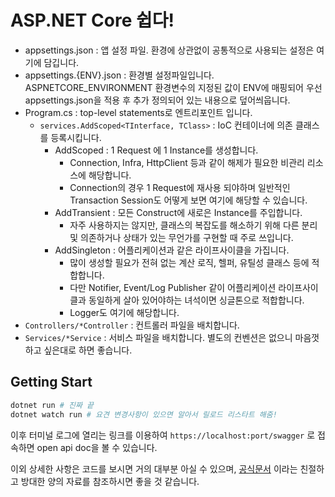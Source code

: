# ASP.NET Core 쉽다!

- appsettings.json : 앱 설정 파일. 환경에 상관없이 공통적으로 사용되는 설정은 여기에 담깁니다.
- appsettings.{ENV}.json : 환경별 설정파일입니다. ASPNETCORE_ENVIRONMENT 환경변수의 지정된 값이 
  ENV에 매핑되어 우선 appsettings.json을 적용 후 추가 정의되어 있는 내용으로 덮어씌웁니다.
- Program.cs : top-level statements로 엔트리포인트 입니다.
  - `services.AddScoped<TInterface, TClass>` : IoC 컨테이너에 의존 클래스를 등록시킵니다.
    - AddScoped : 1 Request 에 1 Instance를 생성합니다.
      - Connection, Infra, HttpClient 등과 같이 해제가 필요한 비관리 리소스에 해당합니다.
      - Connection의 경우 1 Request에 재사용 되야하며 일반적인 Transaction Session도 어떻게 보면 여기에 해당할 수 있습니다.
    - AddTransient : 모든 Construct에 새로은 Instance를 주입합니다.
      - 자주 사용하지는 않지만, 클래스의 복잡도를 해소하기 위해 다른 분리 및 의존하거나 상태가 있는 무언가를 구현할 때 주로 쓰입니다. 
    - AddSingleton : 어플리케이션과 같은 라이프사이클을 가집니다.
      - 많이 생성할 필요가 전혀 없는 계산 로직, 헬퍼, 유틸성 클래스 등에 적합합니다.
      - 다만 Notifier, Event/Log Publisher 같이 어플리케이션 라이프사이클과 동일하게 살아 있어야하는 녀석이면 싱글톤으로 적합합니다.
      - Logger도 여기에 해당합니다.
- `Controllers/*Controller` : 컨트롤러 파일을 배치합니다.
- `Services/*Service` : 서비스 파일을 배치합니다. 별도의 컨벤션은 없으니 마음껏 하고 싶은대로 하면 좋습니다.

## Getting Start

```sh
dotnet run # 진짜 끝
dotnet watch run # 요견 변경사항이 있으면 알아서 릴로드 리스타트 해줌! 
```

이후 터미널 로그에 열리는 링크를 이용하여 `https://localhost:port/swagger` 로 접속하면 open api doc을 볼 수 있습니다.

이외 상세한 사항은 코드를 보시면 거의 대부분 아실 수 있으며, [공식문서](https://docs.microsoft.com/ko-kr/aspnet/core/introduction-to-aspnet-core?view=aspnetcore-6.0) 이라는 친절하고 방대한 양의 자료를 참조하시면 좋을 것 같습니다. 